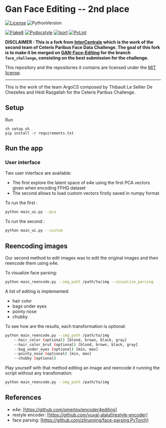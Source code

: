 # Gan Face Editing -- 2nd place

[![License](https://img.shields.io/github/license/valentingol/gan-face-editing-2?color=bdbdbd)](https://stringfixer.com/fr/MIT_license)
![PythonVersion](https://img.shields.io/badge/python-3.7%20%7C%203.8%20%7C%203.9-informational)

[![Flake8](https://github.com/valentingol/gan-face-editing-2/actions/workflows/flake.yaml/badge.svg)](https://github.com/valentingol/gan-face-editing-2/actions/workflows/flake.yaml)
[![Pydocstyle](https://github.com/valentingol/gan-face-editing-2/actions/workflows/pydocstyle.yaml/badge.svg)](https://github.com/valentingol/gan-face-editing-2/actions/workflows/pydocstyle.yaml)
[![Isort](https://github.com/valentingol/gan-face-editing-2/actions/workflows/isort.yaml/badge.svg)](https://github.com/valentingol/gan-face-editing-2/actions/workflows/isort.yaml)
[![PyLint](https://img.shields.io/endpoint?url=https://gist.githubusercontent.com/valentingol/106c646ac67294657bccf02bbe22208f/raw/gan_face_editing_2_pylint.json)](https://github.com/valentingol/gan-face-editing/actions/workflows/pylint.yaml)

**DISCLAIMER : This is a fork from [InterCentrale](https://github.com/HediRaz/InterCentrales) which is the work of the second team of Ceteris Paribus Face Data Challenge. The goal of this fork is to make it be merged on [GAN-Face-Editing](https://github.com/valentingol/gan-face-editing) for the branch `face_challenge`, consisting on the best submission for the challenge.**

This repository and the repositories it contains are licensed under the [MIT license](LICENSE.md).

---

This is the work of the team ArgoCS composed by Thibault Le Sellier De Chezelles and Hédi Razgallah for the Ceteris Paribus Challenge.

## Setup

Run

```script
sh setup.sh
pip install -r requirements.txt
```

## Run the app

### User interface

Two user interface are available:

- The first explore the latent space of e4e using the first PCA vectors given when encoding FFHQ dataset
- The second allows to load custom vectors firstly saved in numpy format

To run the first :

```bash
python main_ui.py --pca
```

To run the second :

```bash
python main_ui.py --custom
```

## Reencoding images

Our second method to edit images was to edit the original images and then reencode them using e4e.

To visualize face parsing:

```bash
python main_reencode.py --img_path /path/to/img --visualize_parsing
```

A list of editing is implemented:

- hair color
- bags under eyes
- pointy nose
- chubby

To see how are the results, each transformation is optional:

```bash
python main_reencode.py --img_path /path/to/img
    --hair_color (optional) [blond, brown, black, gray]
    --hair_color_brut (optional) [blond, brown, black, gray]
    --bag_under_eyes (optional) [min, max]
    --pointy_nose (optional) [min, max]
    --chubby (optional)
```

Play yourself with that method editing an image and reencode it running the script without any transfomation:

```bash
python main_reencode.py --img_path /path/to/img
```

## References

- e4e:  [https://github.com/omertov/encoder4editing]
- restyle encoder: [https://github.com/yuval-alaluf/restyle-encoder]
- face parsing: [https://github.com/zllrunning/face-parsing.PyTorch]
